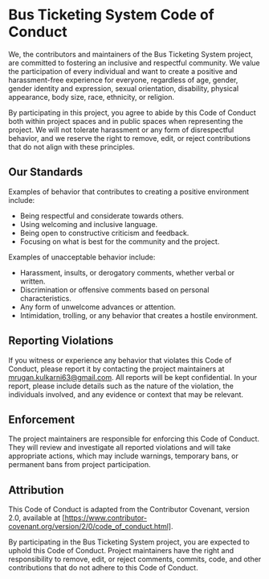 # Bus Ticketing System Code of Conduct

We, the contributors and maintainers of the Bus Ticketing System project, are committed to fostering an inclusive and respectful community. We value the participation of every individual and want to create a positive and harassment-free experience for everyone, regardless of age, gender, gender identity and expression, sexual orientation, disability, physical appearance, body size, race, ethnicity, or religion.

By participating in this project, you agree to abide by this Code of Conduct both within project spaces and in public spaces when representing the project. We will not tolerate harassment or any form of disrespectful behavior, and we reserve the right to remove, edit, or reject contributions that do not align with these principles.

## Our Standards

Examples of behavior that contributes to creating a positive environment include:

- Being respectful and considerate towards others.
- Using welcoming and inclusive language.
- Being open to constructive criticism and feedback.
- Focusing on what is best for the community and the project.

Examples of unacceptable behavior include:

- Harassment, insults, or derogatory comments, whether verbal or written.
- Discrimination or offensive comments based on personal characteristics.
- Any form of unwelcome advances or attention.
- Intimidation, trolling, or any behavior that creates a hostile environment.

## Reporting Violations

If you witness or experience any behavior that violates this Code of Conduct, please report it by contacting the project maintainers at mrugan.kulkarni63@gmail.com. All reports will be kept confidential. In your report, please include details such as the nature of the violation, the individuals involved, and any evidence or context that may be relevant.

## Enforcement

The project maintainers are responsible for enforcing this Code of Conduct. They will review and investigate all reported violations and will take appropriate actions, which may include warnings, temporary bans, or permanent bans from project participation.

## Attribution

This Code of Conduct is adapted from the Contributor Covenant, version 2.0, available at [https://www.contributor-covenant.org/version/2/0/code_of_conduct.html].

By participating in the Bus Ticketing System project, you are expected to uphold this Code of Conduct. Project maintainers have the right and responsibility to remove, edit, or reject comments, commits, code, and other contributions that do not adhere to this Code of Conduct.
